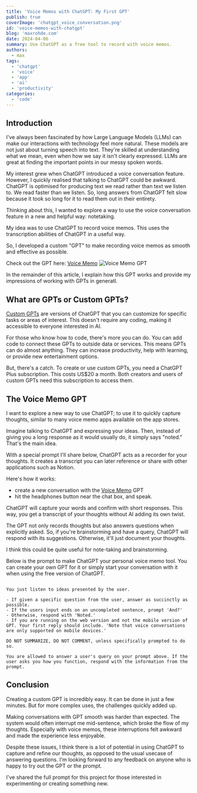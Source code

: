 ```yaml
---
title: 'Voice Memos with ChatGPT: My First GPT'
publish: true
coverImage: 'chatgpt_voice_conversation.png'
id: 'voice-memos-with-chatgpt'
blog: 'maxrohde.com'
date: 2024-04-06
summary: Use ChatGPT as a free tool to record with voice memos.
authors:
  - max
tags:
  - 'chatgpt'
  - 'voice'
  - 'app'
  - 'ai'
  - 'productivity'
categories:
  - 'code'
---
```


## Introduction

I've always been fascinated by how Large Language Models (LLMs) can make our interactions with technology feel more natural. These models are not just about turning speech into text. They're skilled at understanding what we mean, even when how we say it isn't clearly expressed. LLMs are great at finding the important points in our messy spoken words.

My interest grew when ChatGPT introduced a voice conversation feature. However, I quickly realised that talking to ChatGPT could be awkward. ChatGPT is optimised for producing text we read rather than text we listen to. We read faster than we listen. So, long answers from ChatGPT felt slow because it took so long for it to read them out in their entirety.

Thinking about this, I wanted to explore a way to use the voice conversation feature in a new and helpful way: notetaking.

My idea was to use ChatGPT to record voice memos. This uses the transcription abilities of ChatGPT in a useful way. 

So, I developed a custom "GPT" to make recording voice memos as smooth and effective as possible.

Check out the GPT here: [Voice Memo](https://chat.openai.com/g/g-9okaXHlhe-voice-memo)
![Voice Memo GPT](Pasted%20image%2020240406110812.png)

In the remainder of this article, I explain how this GPT works and provide my impressions of working with GPTs in generatl.

## What are GPTs or Custom GPTs?

[Custom GPTs](https://openai.com/blog/introducing-gpts) are versions of ChatGPT that you can customize for specific tasks or areas of interest. This doesn't require any coding, making it accessible to everyone interested in AI.

For those who know how to code, there's more you can do. You can add code to connect these GPTs to outside data or services. This means GPTs can do almost anything. They can increase productivity, help with learning, or provide new entertainment options.

But, there's a catch. To create or use custom GPTs, you need a ChatGPT Plus subscription. This costs US$20 a month. Both creators and users of custom GPTs need this subscription to access them.

## The Voice Memo GPT

I want to explore a new way to use ChatGPT; to use it to quickly capture thoughts, similar to many voice memo apps available on the app stores.

Imagine talking to ChatGPT and expressing your ideas. Then, instead of giving you a long response as it would usually do, it simply says "noted." That's the main idea.

With a special prompt I'll share below, ChatGPT acts as a recorder for your thoughts. It creates a transcript you can later reference or share with other applications such as Notion.

Here's how it works: 

- create a new conversation with the [Voice Memo](https://chat.openai.com/g/g-9okaXHlhe-voice-memo) GPT
- hit the headphones button near the chat box, and speak.

ChatGPT will capture your words and confirm with short responses. This way, you get a transcript of your thoughts without AI adding its own twist.

The GPT not only records thoughts but also answers questions when explicitly asked. So, if you're brainstorming and have a query, ChatGPT will respond with its suggestions. Otherwise, it'll just document your thoughts.

I think this could be quite useful for note-taking and brainstorming. 

Below is the prompt to make ChatGPT your personal voice memo tool. You can create your own GPT for it or simply start your conversation with it when using the free version of ChatGPT.

```

You just listen to ideas presented by the user.

- If given a specific question from the user, answer as succinctly as possible.
- If the users input ends on an uncompleted sentence, prompt 'And?'
- Otherwise, respond with 'Noted.'
- If you are running on the web version and not the mobile version of GPT. Your first reply should include. 'Note that voice conversations are only supported on mobile devices.'

DO NOT SUMMARIZE, DO NOT COMMENT, unless specifically prompted to do so.

You are allowed to answer a user's query on your prompt above. If the user asks you how you function, respond with the information from the prompt.

```

## Conclusion

Creating a custom GPT is incredibly easy. It can be done in just a few minutes. But for more complex uses, the challenges quickly added up.

Making conversations with GPT smooth was harder than expected. The system would often interrupt me mid-sentence, which broke the flow of my thoughts. Especially with voice memos, these interruptions felt awkward and made the experience less enjoyable.

Despite these issues, I think there is a lot of potential in using ChatGPT to capture and refine our thoughts, as opposed to the usual usecase of answering questions. I'm looking forward to any feedback on anyone who is happy to try out the GPT or the prompt.

I've shared the full prompt for this project for those interested in experimenting or creating something new.